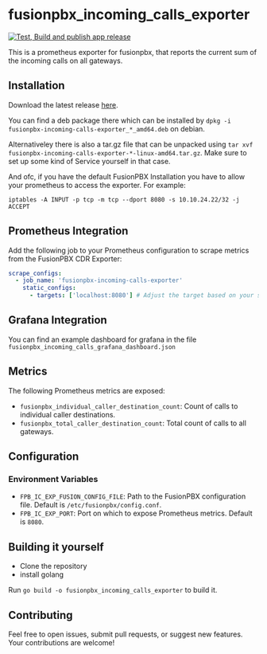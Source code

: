 # fusionpbx_incoming_calls_exporter
[![Test, Build and publish app release](https://github.com/Apfelwurm/fusionpbx_incoming_calls_exporter/actions/workflows/test-and-build.yml/badge.svg)](https://github.com/Apfelwurm/fusionpbx_incoming_calls_exporter/actions/workflows/test-and-build.yml)

This is a prometheus exporter for fusionpbx, that reports the current sum of the incoming calls on all gateways.

## Installation

Download the latest release [here](https://github.com/Apfelwurm/fusionpbx_incoming_calls_exporter/releases/latest).

You can find a deb package there which can be installed by  `dpkg -i fusionpbx-incoming-calls-exporter_*_amd64.deb` on debian.

Alternativeley there is also a tar.gz file that can be unpacked using `tar xvf fusionpbx-incoming-calls-exporter-*-linux-amd64.tar.gz`. Make sure to set up some kind of Service yourself in that case.

And ofc, if you have the default FusionPBX Installation you have to allow your prometheus to access the exporter. For example:

`iptables -A INPUT -p tcp -m tcp --dport 8080 -s 10.10.24.22/32 -j ACCEPT`


## Prometheus Integration

Add the following job to your Prometheus configuration to scrape metrics from the FusionPBX CDR Exporter:

```yaml
scrape_configs:
  - job_name: 'fusionpbx-incoming-calls-exporter'
    static_configs:
      - targets: ['localhost:8080'] # Adjust the target based on your setup
```

## Grafana Integration

You can find an example dashboard for grafana in the file `fusionpbx_incoming_calls_grafana_dashboard.json`

## Metrics

The following Prometheus metrics are exposed:

- `fusionpbx_individual_caller_destination_count`: Count of calls to individual caller destinations.
- `fusionpbx_total_caller_destination_count`: Total count of calls to all gateways.


## Configuration

### Environment Variables

- `FPB_IC_EXP_FUSION_CONFIG_FILE`: Path to the FusionPBX configuration file. Default is `/etc/fusionpbx/config.conf`.
- `FPB_IC_EXP_PORT`: Port on which to expose Prometheus metrics. Default is `8080`.


## Building it yourself

* Clone the repository
* install golang

Run `go build -o fusionpbx_incoming_calls_exporter` to build it.


## Contributing

Feel free to open issues, submit pull requests, or suggest new features. Your contributions are welcome!

<!-- ## Testing

* Clone the repository
* install golang

Run `go test` to run it. -->

